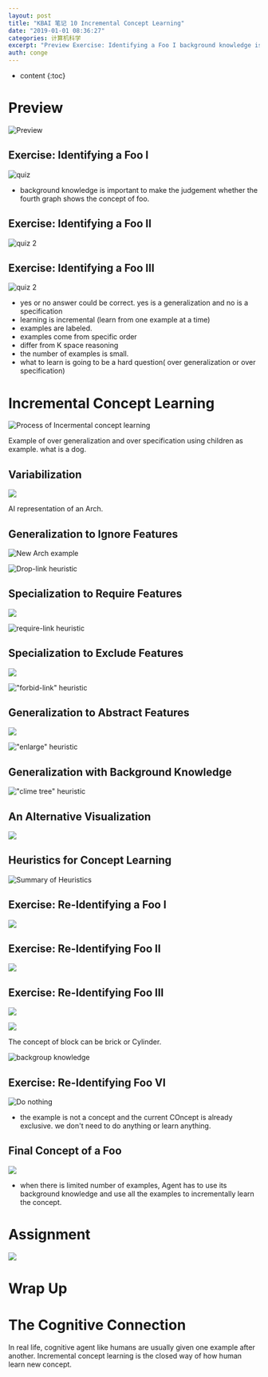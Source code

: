 ```yaml
---
layout: post
title: "KBAI 笔记 10 Incremental Concept Learning"
date: "2019-01-01 08:36:27"
categories: 计算机科学
excerpt: "Preview Exercise: Identifying a Foo I background knowledge is important ..."
auth: conge
---
```

* content
{:toc}

# Preview  

![Preview](/assets/images/计算机科学/118382-65656a6586fbe0ab.png)

## Exercise: Identifying a Foo I

![quiz](/assets/images/计算机科学/118382-c6b0ef43e6a72553.png)
* background knowledge is important to make the judgement whether the fourth graph shows the concept of foo.

## Exercise: Identifying a Foo II
![quiz 2](/assets/images/计算机科学/118382-d72d1e73f60443bc.png)

## Exercise: Identifying a Foo III

![quiz 2](/assets/images/计算机科学/118382-7f500a01735da568.png)

* yes or no answer could be correct. yes is a generalization and no is a specification
* learning is incremental (learn from one example at a time)
* examples are labeled.
* examples come from specific order
* differ from K space reasoning
* the number of examples is small.
* what to learn is going to be a hard question( over generalization or over specification)

# Incremental Concept Learning

![Process of Incermental concept learning](/assets/images/计算机科学/118382-32534e6aa163bb18.png)

Example of over generalization and over specification using children as example. what is a dog.

## Variabilization

![](/assets/images/计算机科学/118382-29b1005d0907d75f.png)

AI representation of an Arch.

## Generalization to Ignore Features


![New Arch example](/assets/images/计算机科学/118382-710821d2281ff9e2.png)

![Drop-link heuristic](/assets/images/计算机科学/118382-43918abb4fd7022a.png)

## Specialization to Require Features

![](/assets/images/计算机科学/118382-881c3f6bc34b11e6.png)

![require-link heuristic](/assets/images/计算机科学/118382-69fc874f1e2ab7da.png)

## Specialization to Exclude Features

![](/assets/images/计算机科学/118382-e6e3363913e75f85.png)

!["forbid-link" heuristic](/assets/images/计算机科学/118382-b2cf829e63b00c61.png)

## Generalization to Abstract Features


![](/assets/images/计算机科学/118382-592af1a5fb59245e.png)

!["enlarge" heuristic](/assets/images/计算机科学/118382-37ce9b0f0d24551b.png)

## Generalization with Background Knowledge

!["clime tree" heuristic](/assets/images/计算机科学/118382-5fef482a99bd30b6.png)

## An Alternative Visualization

![](/assets/images/计算机科学/118382-dd0ea14fdde94aee.png)

## Heuristics for Concept Learning

![Summary of Heuristics](/assets/images/计算机科学/118382-8c8a617bc8b074d8.png)

## Exercise: Re-Identifying a Foo I

![](/assets/images/计算机科学/118382-965c2681528884ff.png)

## Exercise: Re-Identifying Foo II

![](/assets/images/计算机科学/118382-ea2175d07c6c3a42.png)

## Exercise: Re-Identifying Foo III

![](/assets/images/计算机科学/118382-5066ae8e1dc00d1b.png)

![](/assets/images/计算机科学/118382-a2dff30922207214.png)

The concept of block can be brick or Cylinder.

![backgroup knowledge](/assets/images/计算机科学/118382-cfbc9aeae4cdaae4.png)

## Exercise: Re-Identifying Foo VI

![Do nothing](/assets/images/计算机科学/118382-8d48c7ca8b8c58f4.png)
* the example is not a concept and the current COncept is already exclusive. we don't need to do anything or learn anything.

## Final Concept of a Foo

![](/assets/images/计算机科学/118382-51630a0c25d0765c.png)

* when there is limited number of examples, Agent has to use its background knowledge and use all the examples to incrementally learn the concept.

# Assignment 

![](/assets/images/计算机科学/118382-f38ee891da6f859f.png)

# Wrap Up

# The Cognitive Connection
In real life, cognitive agent like humans are usually given one example after another. Incremental concept learning is the closed way of how human learn new concept. 

